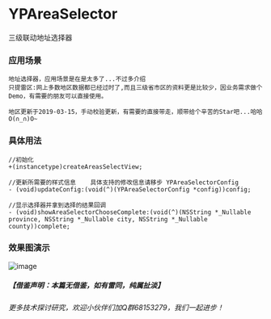 # YPAreaSelector
三级联动地址选择器

### 应用场景
```
地址选择器，应用场景是在是太多了...不过多介绍
只提雷区:网上多数地区数据都已经过时了,而且三级省市区的资料更是比较少，因业务需求做个Demo，有需要的朋友可以直接使用。
```
``地区更新于2019-03-15，手动校验更新，有需要的直接带走，顺带给个辛苦的Star吧...哈哈O(∩_∩)O~``

### 具体用法
```
//初始化
+(instancetype)createAreasSelectView;

//更新所需要的样式信息    具体支持的修改信息请移步 YPAreaSelectorConfig
- (void)updateConfig:(void(^)(YPAreaSelectorConfig *config))config;

//显示选择器并拿到选择的结果回调
- (void)showAreaSelectorChooseComplete:(void(^)(NSString *_Nullable province, NSString *_Nullable city, NSString *_Nullable county))complete;

```
### 效果图演示
![image](https://github.com/zyp688/YPAreaSelector/blob/master/YPAreaSelectorDemo.gif) 

##### 【借鉴声明：本篇无借鉴，如有雷同，纯属扯淡】

###### 更多技术探讨研究，欢迎小伙伴们加Q群68153279，我们一起进步！

